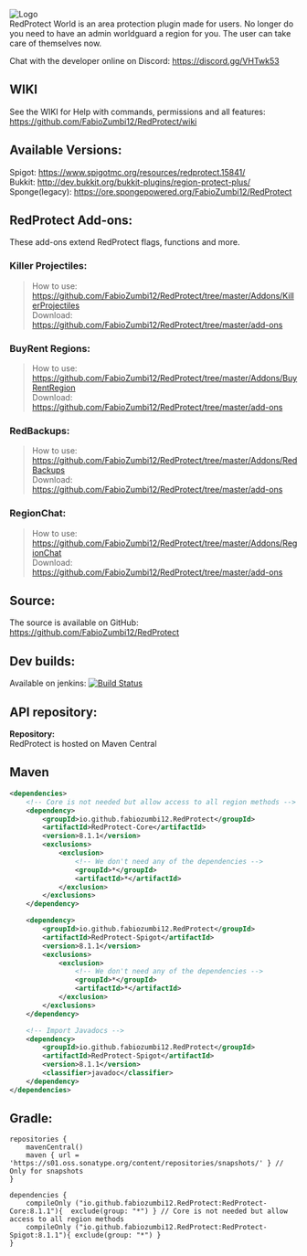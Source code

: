 ![Logo](https://media.forgecdn.net/attachments/123/815/red-protect-plus1.png)  
RedProtect World is an area protection plugin made for users. No longer do you need to have an admin worldguard a region
for you. The user can take care of themselves now.

Chat with the developer online on Discord: https://discord.gg/VHTwk53

## WIKI

See the WIKI for Help with commands, permissions and all features: https://github.com/FabioZumbi12/RedProtect/wiki

## Available Versions:

Spigot: https://www.spigotmc.org/resources/redprotect.15841/  
Bukkit: http://dev.bukkit.org/bukkit-plugins/region-protect-plus/  
Sponge(legacy): https://ore.spongepowered.org/FabioZumbi12/RedProtect

## RedProtect Add-ons:

These add-ons extend RedProtect flags, functions and more.

### Killer Projectiles:

> How to use: https://github.com/FabioZumbi12/RedProtect/tree/master/Addons/KillerProjectiles  
> Download: https://github.com/FabioZumbi12/RedProtect/tree/master/add-ons

### BuyRent Regions:

> How to use: https://github.com/FabioZumbi12/RedProtect/tree/master/Addons/BuyRentRegion  
> Download: https://github.com/FabioZumbi12/RedProtect/tree/master/add-ons

### RedBackups:

> How to use: https://github.com/FabioZumbi12/RedProtect/tree/master/Addons/RedBackups  
> Download: https://github.com/FabioZumbi12/RedProtect/tree/master/add-ons

### RegionChat:

> How to use: https://github.com/FabioZumbi12/RedProtect/tree/master/Addons/RegionChat  
> Download: https://github.com/FabioZumbi12/RedProtect/tree/master/add-ons

## Source:

The source is available on GitHub: https://github.com/FabioZumbi12/RedProtect

## Dev builds:

Available on
jenkins: [![Build Status](http://host.areaz12server.net.br:8081/buildStatus/icon?job=RedProtect)](http://host.areaz12server.net.br:8081/job/RedProtect/)

## API repository:

**Repository:**  
RedProtect is hosted on Maven Central
## Maven
```xml
<dependencies>
    <!-- Core is not needed but allow access to all region methods -->
    <dependency>
        <groupId>io.github.fabiozumbi12.RedProtect</groupId>
        <artifactId>RedProtect-Core</artifactId>
        <version>8.1.1</version>
        <exclusions>
            <exclusion>
                <!-- We don't need any of the dependencies -->
                <groupId>*</groupId>
                <artifactId>*</artifactId>
            </exclusion>
        </exclusions>
    </dependency>

    <dependency>
        <groupId>io.github.fabiozumbi12.RedProtect</groupId>
        <artifactId>RedProtect-Spigot</artifactId>
        <version>8.1.1</version>
        <exclusions>
            <exclusion>
                <!-- We don't need any of the dependencies -->
                <groupId>*</groupId>
                <artifactId>*</artifactId>
            </exclusion>
        </exclusions>
    </dependency>

    <!-- Import Javadocs -->
    <dependency>
        <groupId>io.github.fabiozumbi12.RedProtect</groupId>
        <artifactId>RedProtect-Spigot</artifactId>
        <version>8.1.1</version>
        <classifier>javadoc</classifier>
    </dependency> 
</dependencies>  
```

## Gradle:
```
repositories {
    mavenCentral()
    maven { url = 'https://s01.oss.sonatype.org/content/repositories/snapshots/' } // Only for snapshots
}

dependencies {
    compileOnly ("io.github.fabiozumbi12.RedProtect:RedProtect-Core:8.1.1"){  exclude(group: "*") } // Core is not needed but allow access to all region methods
    compileOnly ("io.github.fabiozumbi12.RedProtect:RedProtect-Spigot:8.1.1"){ exclude(group: "*") }
}
```
